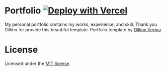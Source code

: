 
# Portfolio [![Deploy with Vercel](https://vercel.com/button)]()

My personal portfolio contains my works, experience, and skill. Thank you Dillion for provide this beautiful template. Portfolio template by [Dillion Verma]( https://github.com/dillionverma/portfolio)



# License

Licensed under the [MIT license](https://github.com/dillionverma/portfolio/blob/main/LICENSE.md).

